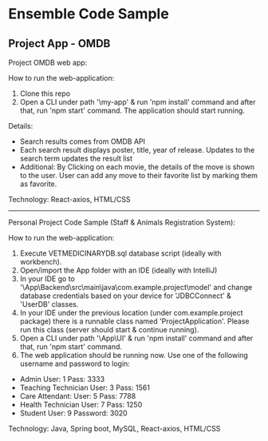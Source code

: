 # Ensemble Code Sample
## Project App - OMDB

Project OMDB web app:

How to run the web-application:

1. Clone this repo
2. Open a CLI under path '\my-app' & run 'npm install' command and after that, run 'npm start' command. The application should start running.

Details:
* Search results comes from OMDB API
* Each search result displays poster, title, year of release. Updates to the search term updates the result list
* Additional: By Clicking on each movie, the details of the move is shown to the user. User can add any move to their favorite list by marking them as favorite.

Technology: React-axios, HTML/CSS

--------------------------------------------------------------------------------

Personal Project Code Sample (Staff & Animals Registration System):

How to run the web-application:

1. Execute VETMEDICINARYDB.sql database script (ideally with workbench).
2. Open/import the App folder with an IDE (ideally with IntelliJ)
2. In your IDE go to '\App\Backend\src\main\java\com.example.project\model' and change database credentials based on your device for 'JDBCConnect' & 'UserDB' classes.
3. In your IDE under the previous location (under com.example.project package) there is a runnable class named 'ProjectApplication'. Please run this class (server should start & continue running).
4. Open a CLI under path '\App\UI' & run 'npm install' command and after that, run 'npm start' command.
5. The web application should be running now. Use one of the following username and password to login:
* Admin User: 1 Pass: 3333
* Teaching Technician User: 3 Pass: 1561
* Care Attendant: User: 5 Pass: 7788
* Health Technician User: 7 Pass: 1250
* Student User: 9 Password: 3020

Technology: Java, Spring boot, MySQL, React-axios, HTML/CSS
